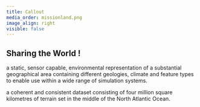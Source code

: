 ```yaml
---
title: Callout
media_order: missionland.png
image_align: right
visible: false
---
```


## **Sharing** the World !

a static, sensor capable, environmental representation of a substantial geographical area containing different geologies, climate and feature types to enable use within a wide range of simulation systems.

a coherent and consistent dataset consisting of four million square kilometres of terrain set in the middle of the North Atlantic Ocean. 